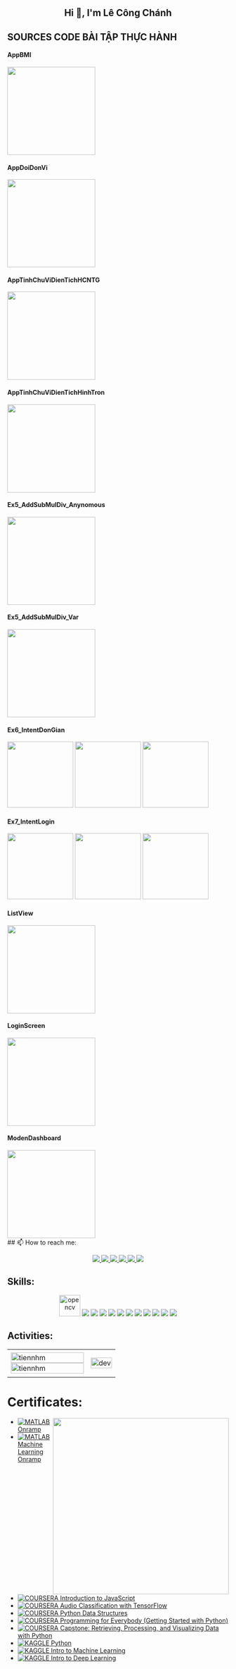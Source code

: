 <h2 align="center">Hi 👋, I'm Lê Công Chánh</h2>
<h2 align="left">SOURCES CODE BÀI TẬP THỰC HÀNH</h2>
<h4>AppBMI</h4>

<img src="https://github.com/user-attachments/assets/15ef97ef-0328-40fe-93b2-763a5d9313d6" width="200">

<h4>AppDoiDonVi</h4>

<img src="https://github.com/user-attachments/assets/c56ead57-1c22-4d0e-8128-6a0059fb6dd1" width="200">

<h4>AppTinhChuViDienTichHCNTG</h4>
<img src="https://github.com/user-attachments/assets/c09ce72c-a564-4a0f-b29e-9b1e8997990a" width="200">

<h4>AppTinhChuViDienTichHinhTron</h4>
<img src="https://github.com/user-attachments/assets/e8b2d976-b2a7-43f3-b1f8-d2dd6400f5f0" width="200">

<h4>Ex5_AddSubMulDiv_Anynomous</h4>

<img src="https://github.com/user-attachments/assets/b9e40bbd-4ae2-44b4-a362-6eec218af95c" width="200">

<h4>Ex5_AddSubMulDiv_Var</h4>

<img src="https://github.com/user-attachments/assets/7c26a982-5cda-4753-8715-bde010665a1c" width="200">

<h4>Ex6_IntentDonGian</h4>
<img src="https://github.com/user-attachments/assets/0e227a30-84bf-4da4-9adf-6356877201fe" width="150">
<img src="https://github.com/user-attachments/assets/dc46cdaf-976e-40f1-bb9c-5b0e47e88f6c" width="150">
<img src="https://github.com/user-attachments/assets/cfee11ef-5af2-4054-93ca-158f0a491976" width="150">

<h4>Ex7_IntentLogin</h4>
<img src="https://github.com/user-attachments/assets/80928d67-cd47-464d-aae7-58c1cfd930a1" width="150">
<img src="https://github.com/user-attachments/assets/b9310543-7d31-47e0-8829-bdfb6614b6e5" width="150">
<img src="https://github.com/user-attachments/assets/c1f81624-4935-4cad-920a-e00257328509" width="150">

<h4>ListView</h4>
<img src="https://github.com/user-attachments/assets/deec6d82-32de-45de-81d5-6352fa0cfb10" width="200">

<h4>LoginScreen</h4>
<img src="https://github.com/user-attachments/assets/7e2abb59-b8a5-4913-9b61-27b185954223" width="200">

<h4>ModenDashboard</h4>

<img src="https://github.com/user-attachments/assets/6051e873-f5ad-49d5-a7f1-3105e68adffd" width="200">



<br />
## 📫 How to reach me:

<p align="center">
  <a href="https://linkedin.com/in/tien-nhm" target="_blank">
    <img src="https://img.icons8.com/fluent/48/000000/linkedin.png"/>
  </a>
  <a href="https://www.facebook.com/profile.php?id=100026777441709" alt="Facebook">
    <img src="https://img.icons8.com/fluent/48/000000/facebook-new.png" target="_blank" />
  </a> 
  <a href="https://github.com/congchanh090" alt="Github">
    <img src="https://img.icons8.com/fluent/48/000000/github.png"/>
  </a> 
  <a href="https://www.youtube.com/channel/UCaRr1SjyHm61RrLY-DIBm1g" alt="Youtube channel" target="_blank" >
    <img src="https://img.icons8.com/fluent/48/000000/youtube-play.png"/>
  </a>
  <a href="https://www.kaggle.com/nguyenhuynhminhtien" alt="Kaggle" target="_blank" >
    <img src="https://img.icons8.com/windows/48/000000/kaggle.png"/>
  </a>
  <a href="congchanh2003@gmail.com" alt="Email">
    <img src="https://img.icons8.com/fluent/48/000000/mailing.png"/>
  </a>
</p>

## Skills:
<p align="center">
  <img src="https://www.vectorlogo.zone/logos/opencv/opencv-icon.svg" alt="opencv" width="48" height="48"/> 
  <img src="https://img.icons8.com/color/48/000000/microsoft-sql-server.png"/>
  <img src="https://img.icons8.com/color/48/000000/mysql-logo.png"/>
  <img src="https://img.icons8.com/color/48/000000/mongodb.png"/>
  <img src="https://img.icons8.com/fluent/48/000000/matlab.png"/>
  <img src="https://img.icons8.com/color/48/000000/git.png"/>
  <img src="https://img.icons8.com/color/48/000000/github-2.png"/>
  <img src="https://img.icons8.com/color/48/000000/visual-studio-code-2019.png"/>
  <img src="https://img.icons8.com/color/48/null/visual-studio--v2.png"/>
  <img src="https://img.icons8.com/dusk/48/000000/anaconda.png"/>
  <img src="https://img.icons8.com/fluent/48/000000/spyder-ide.png"/>
  <img src="https://img.icons8.com/color/48/000000/trello.png"/>
</p>

## Activities:

<table style="width:100%;">
  <tr>
    <td>
      <img src="https://github-readme-stats.vercel.app/api/top-langs/?username=tiennhm&bg_color=FFFFFF00&text_color=179fa3&layout=compact&hide=CSS&langs_count=10&custom_title=Top%20ngôn%20ngữ%20được%20dùng" alt="tiennhm" width="100%"/>
      <img src="https://github-readme-stats.vercel.app/api?username=tiennhm&bg_color=FFFFFF00&text_color=179fa3&show_icons=true&count_private=true&include_all_commits=true&custom_title=Hoạt%20động%20trên%20Github" alt="tiennhm" width="100%"/>
    </td>
    <td>
      <p align="center"> 
        <img src="https://cdn.dribbble.com/users/1059583/screenshots/4171367/coding-freak.gif" alt="dev" width="100%"/>
      </p>
    </td>
  </tr>
</table>

# Certificates:

<img align="right" width="400" src="https://github.githubassets.com/images/modules/profile/profile-joined-github.svg">

- [![MATLAB](https://img.shields.io/badge/-MATLAB-orange) Onramp](https://matlabacademy.mathworks.com/progress/share/certificate.html?id=c2f444b8-d6ce-4eef-9934-48d7fa7da2d1)
- [![MATLAB](https://img.shields.io/badge/-MATLAB-orange) Machine Learning Onramp](https://matlabacademy.mathworks.com/progress/share/certificate.html?id=ad7fb8de-67d7-487f-95ee-f3871a61b1e1)
- [![COURSERA](https://img.shields.io/badge/-COURSERA-green) Introduction to JavaScript](https://www.coursera.org/account/accomplishments/certificate/XFNU3UXCK5DG)
- [![COURSERA](https://img.shields.io/badge/-COURSERA-green) Audio Classification with TensorFlow](https://www.coursera.org/account/accomplishments/certificate/MBSDFCKQ9X8E)
- [![COURSERA](https://img.shields.io/badge/-COURSERA-green) Python Data Structures](https://www.coursera.org/account/accomplishments/certificate/PQMJRCLM7BCQ)
- [![COURSERA](https://img.shields.io/badge/-COURSERA-green) Programming for Everybody (Getting Started with Python)](https://www.coursera.org/account/accomplishments/certificate/V7MK7JDL96DU)
- [![COURSERA](https://img.shields.io/badge/-COURSERA-green) Capstone: Retrieving, Processing, and Visualizing Data with Python](https://www.coursera.org/account/accomplishments/certificate/DVXXD98ESKLP)
- [![KAGGLE](https://img.shields.io/badge/-KAGGLE-blue) Python](https://www.kaggle.com/learn/certification/nguyenhuynhminhtien/python)
- [![KAGGLE](https://img.shields.io/badge/-KAGGLE-blue) Intro to Machine Learning](https://www.kaggle.com/learn/certification/nguyenhuynhminhtien/intro-to-machine-learning)
- [![KAGGLE](https://img.shields.io/badge/-KAGGLE-blue) Intro to Deep Learning](https://www.kaggle.com/learn/certification/nguyenhuynhminhtien/intro-to-deep-learning)

